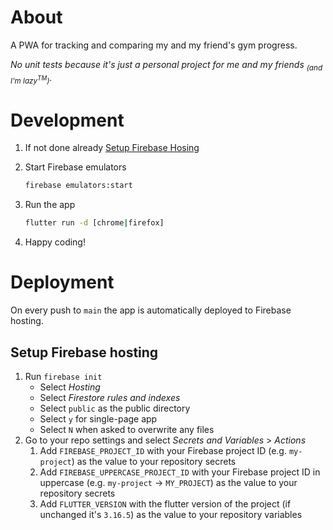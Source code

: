 # About

A PWA for tracking and comparing my and my friend's gym progress.

_No unit tests because it's just a personal project for me and my friends <sub>(and I'm lazy<sup>TM</sup>)</sub>._

# Development

1. If not done already [Setup Firebase Hosing](#setup-firebase-hosting)

2. Start Firebase emulators

   ```bash
   firebase emulators:start
   ```

3. Run the app

   ```bash
   flutter run -d [chrome|firefox]
   ```

4. Happy coding!

# Deployment

On every push to `main` the app is automatically deployed to Firebase hosting.

## Setup Firebase hosting

1. Run `firebase init`
   - Select _Hosting_
   - Select _Firestore rules and indexes_
   - Select `public` as the public directory
   - Select `y` for single-page app
   - Select `N` when asked to overwrite any files
2. Go to your repo settings and select _Secrets and Variables_ > _Actions_
   1. Add `FIREBASE_PROJECT_ID` with your Firebase project ID (e.g. `my-project`) as the value to your repository secrets
   2. Add `FIREBASE_UPPERCASE_PROJECT_ID` with your Firebase project ID in uppercase (e.g. `my-project` → `MY_PROJECT`) as the value to your repository secrets
   3. Add `FLUTTER_VERSION` with the flutter version of the project (if unchanged it's `3.16.5`) as the value to your repository variables
